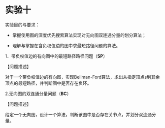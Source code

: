 # 实验十 #



实验目的与要求：

- 掌握使用图的深度优先搜索算法实现对无向图双连通分量的划分算法；

- 理解与掌握在含负权值边的图中求最短路径问题的算法。



1．带负权值边的有向图中的最短路径路径问题（**SP**）

【问题描述】

对于一个带负权值边的有向图，实现Bellman-Ford算法，求出从指定顶点s到其余顶点的最短路径，并判断图中是否存在负环。



2.无向图的双连通分量问题（**BC**）

【问题描述】

给定一个无向图，设计一个算法，判断该图中是否存在关节点，并划分双连通分量。
